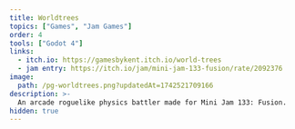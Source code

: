 ```yaml
---
title: Worldtrees
topics: ["Games", "Jam Games"]
order: 4
tools: ["Godot 4"]
links:
  - itch.io: https://gamesbykent.itch.io/world-trees
  - jam entry: https://itch.io/jam/mini-jam-133-fusion/rate/2092376
image:
  path: /pg-worldtrees.png?updatedAt=1742521709166
description: >-
  An arcade roguelike physics battler made for Mini Jam 133: Fusion.
hidden: true
---
```


